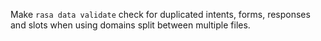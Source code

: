 Make `rasa data validate` check for duplicated intents, forms, responses 
and slots when using domains split between multiple files.
